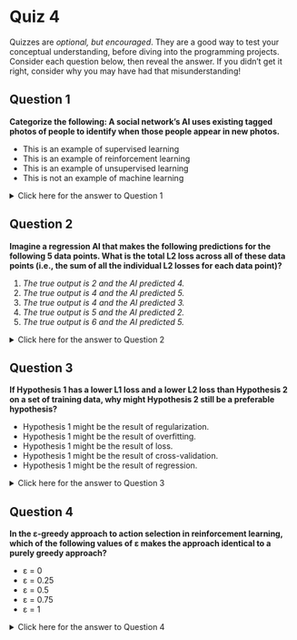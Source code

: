 Quiz 4
======

Quizzes are _optional, but encouraged_. They are a good way to test your conceptual understanding, before diving into the programming projects. Consider each question below, then reveal the answer. If you didn’t get it right, consider why you may have had that misunderstanding!

Question 1
----------

**Categorize the following: A social network’s AI uses existing tagged photos of people to identify when those people appear in new photos.**

*   This is an example of supervised learning
*   This is an example of reinforcement learning
*   This is an example of unsupervised learning
*   This is not an example of machine learning

<details><summary>Click here for the answer to Question 1</summary>
This is an example of supervised learning
</details>

Question 2
----------

**Imagine a regression AI that makes the following predictions for the following 5 data points. What is the total L2 loss across all of these data points (i.e., the sum of all the individual L2 losses for each data point)?**

1.  _The true output is 2 and the AI predicted 4._
2.  _The true output is 4 and the AI predicted 5._
3.  _The true output is 4 and the AI predicted 3._
4.  _The true output is 5 and the AI predicted 2._
5.  _The true output is 6 and the AI predicted 5._

<details><summary>Click here for the answer to Question 2</summary>
16
</details>

Question 3
----------

**If Hypothesis 1 has a lower L1 loss and a lower L2 loss than Hypothesis 2 on a set of training data, why might Hypothesis 2 still be a preferable hypothesis?**

*   Hypothesis 1 might be the result of regularization.
*   Hypothesis 1 might be the result of overfitting.
*   Hypothesis 1 might be the result of loss.
*   Hypothesis 1 might be the result of cross-validation.
*   Hypothesis 1 might be the result of regression.

<details><summary>Click here for the answer to Question 3</summary>
Hypothesis 1 might be the result of overfitting.
</details>

Question 4
----------

**In the ε-greedy approach to action selection in reinforcement learning, which of the following values of ε makes the approach identical to a purely greedy approach?**

*   ε = 0
*   ε = 0.25
*   ε = 0.5
*   ε = 0.75
*   ε = 1

<details><summary>Click here for the answer to Question 4</summary>
ε = 0
</details>